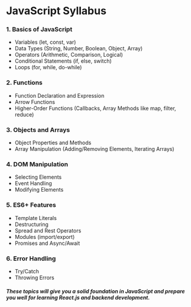 # JavaScript Syllabus

### 1. Basics of JavaScript
- Variables (let, const, var)
- Data Types (String, Number, Boolean, Object, Array)
- Operators (Arithmetic, Comparison, Logical)
- Conditional Statements (if, else, switch)
- Loops (for, while, do-while)

### 2. Functions
- Function Declaration and Expression
- Arrow Functions
- Higher-Order Functions (Callbacks, Array Methods like map, filter, reduce)

### 3. Objects and Arrays
- Object Properties and Methods
- Array Manipulation (Adding/Removing Elements, Iterating Arrays)

### 4. DOM Manipulation
- Selecting Elements
- Event Handling
- Modifying Elements

### 5. ES6+ Features
- Template Literals
- Destructuring
- Spread and Rest Operators
- Modules (import/export)
- Promises and Async/Await

### 6. Error Handling
- Try/Catch
- Throwing Errors

#### *These topics will give you a solid foundation in JavaScript and prepare you well for learning React.js and backend development.*